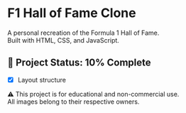 # F1 Hall of Fame Clone

A personal recreation of the Formula 1 Hall of Fame.  
Built with HTML, CSS, and JavaScript.

## 🚧 Project Status: 10% Complete

-   [x] Layout structure

⚠️ This project is for educational and non-commercial use.  
All images belong to their respective owners.
